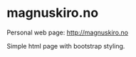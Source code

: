 magnuskiro.no
=====================

Personal web page: http://magnuskiro.no


Simple html page with bootstrap styling.
